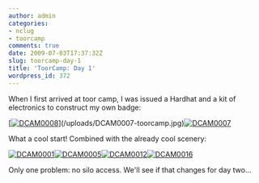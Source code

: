 ```yaml
---
author: admin
categories:
- nclug
- toorcamp
comments: true
date: 2009-07-03T17:37:32Z
slug: toorcamp-day-1
title: 'ToorCamp: Day 1'
wordpress_id: 372
---
```


When I first arrived at toor camp, I was issued a Hardhat and a kit of electronics to construct my own badge:

[[![DCAM0008](/uploads/DCAM0008-300x225.jpg)](/uploads/DCAM0008-toorcamp.jpg)](/uploads/DCAM0007-toorcamp.jpg)[![DCAM0007](/uploads/DCAM0007-300x225.jpg)](/uploads/DCAM0007.jpg)

What a cool start! Combined with the already cool scenery:

[![DCAM0001](/uploads/DCAM0001-150x150.jpg)](/uploads/DCAM0001.jpg)[![DCAM0005](/uploads/DCAM0005-150x150.jpg)](/uploads/DCAM0005.jpg)[![DCAM0012](/uploads/DCAM0012-150x150.jpg)](/uploads/DCAM0012-toorcamp.jpg)[![DCAM0016](/uploads/DCAM0016-150x150.jpg)](/uploads/DCAM0016.jpg)

Only one problem: no silo access. We'll see if that changes for day two...
